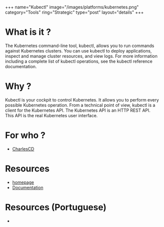 +++
name="Kubectl"
image="/images/platforms/kubernetes.png"
category="Tools"
ring="Strategic"
type="post"
layout="details"
+++

# What is it ?

The Kubernetes command-line tool, kubectl, allows you to run commands against Kubernetes clusters. You can use kubectl to deploy applications, inspect and manage cluster resources, and view logs. For more information including a complete list of kubectl operations, see the kubectl reference documentation.

# Why ?

Kubectl is your cockpit to control Kubernetes. It allows you to perform every possible Kubernetes operation. From a technical point of view, kubectl is a client for the Kubernetes API. The Kubernetes API is an HTTP REST API. This API is the real Kubernetes user interface.

# For who ?
* [CharlesCD](https://charlescd.io/)

# Resources
* [homepage](https://kubernetes.io/docs/tasks/tools/)
* [Documentation](https://kubernetes.io/docs/reference/kubectl/)

# Resources (Portuguese)
* 
